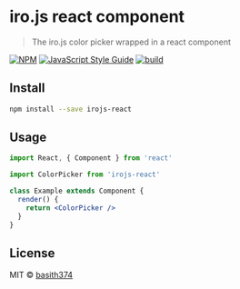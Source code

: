 # iro.js react component

> The iro.js color picker wrapped in a react component

[![NPM](https://img.shields.io/npm/v/irojs-react.svg)](https://www.npmjs.com/package/irojs-react) [![JavaScript Style Guide](https://img.shields.io/badge/code_style-standard-brightgreen.svg)](https://standardjs.com) [![build](https://github.com/basith374/irojs-react/actions/workflows/main.yml/badge.svg)](https://github.com/basith374/irojs-react/actions/workflows/main.yml)

## Install

```bash
npm install --save irojs-react
```

## Usage

```jsx
import React, { Component } from 'react'

import ColorPicker from 'irojs-react'

class Example extends Component {
  render() {
    return <ColorPicker />
  }
}
```

## License

MIT © [basith374](https://github.com/basith374)
